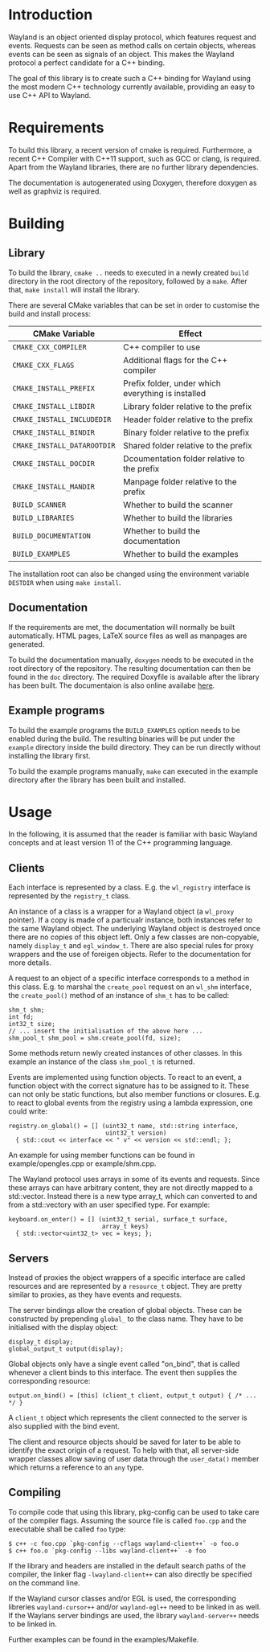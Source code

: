 # Introduction

Wayland is an object oriented display protocol, which features request
and events. Requests can be seen as method calls on certain objects,
whereas events can be seen as signals of an object. This makes the
Wayland protocol a perfect candidate for a C++ binding.

The goal of this library is to create such a C++ binding for Wayland
using the most modern C++ technology currently available, providing
an easy to use C++ API to Wayland.

# Requirements

To build this library, a recent version of cmake is required. Furthermore,
a recent C++ Compiler with C++11 support, such as GCC or clang, is required.
Apart from the Wayland libraries, there are no further library dependencies.

The documentation is autogenerated using Doxygen, therefore doxygen as
well as graphviz is required.

# Building

## Library

To build the library, `cmake ..` needs to executed in a newly created
`build` directory in the root directory of the repository, followed 
by a `make`. After that, `make install` will install the library.

There are several CMake variables that can be set in order to
customise the build and install process:

CMake Variable              | Effect
--------------------------- | ------
`CMAKE_CXX_COMPILER`        | C++ compiler to use
`CMAKE_CXX_FLAGS`           | Additional flags for the C++ compiler
`CMAKE_INSTALL_PREFIX`      | Prefix folder, under which everything is installed
`CMAKE_INSTALL_LIBDIR`      | Library folder relative to the prefix
`CMAKE_INSTALL_INCLUDEDIR`  | Header folder relative to the prefix
`CMAKE_INSTALL_BINDIR`      | Binary folder relative to the prefix
`CMAKE_INSTALL_DATAROOTDIR` | Shared folder relative to the prefix
`CMAKE_INSTALL_DOCDIR`      | Dcoumentation folder relative to the prefix
`CMAKE_INSTALL_MANDIR`      | Manpage folder relative to the prefix
`BUILD_SCANNER`             | Whether to build the scanner
`BUILD_LIBRARIES`           | Whether to build the libraries
`BUILD_DOCUMENTATION`       | Whether to build the documentation
`BUILD_EXAMPLES`            | Whether to build the examples

The installation root can also be changed using the environment variable
`DESTDIR` when using `make install`.

## Documentation

If the requirements are met, the documentation will normally be built
automatically. HTML pages, LaTeX source files as well as manpages are generated.

To build the documentation manually, `doxygen` needs to be executed
in the root directory of the repository. The resulting documentation
can then be found in the `doc` directory. The required Doxyfile is
available after the library has been built. The documentaion is also
online availabe [here](http://nilsbrause.de/waylandpp/).

## Example programs

To build the example programs the `BUILD_EXAMPLES` option needs to be enabled
during the build. The resulting binaries will be put under the `example`
directory inside the build directory. They can be run directly without
installing the library first.

To build the example programs manually, `make` can executed in
the example directory after the library has been built and installed.

# Usage

In the following, it is assumed that the reader is familiar with
basic Wayland concepts and at least version 11 of the C++
programming language.

## Clients

Each interface is represented by a class. E.g. the `wl_registry`
interface is represented by the `registry_t` class.

An instance of a class is a wrapper for a Wayland object (a `wl_proxy`
pointer). If a copy is made of a particualr instance, both instances
refer to the same Wayland object. The underlying Wayland object is
destroyed once there are no copies of this object left. Only a few
classes are non-copyable, namely `display_t` and `egl_window_t`.
There are also special rules for proxy wrappers and the use of
foreigen objects. Refer to the documentation for more details.

A request to an object of a specific interface corresponds to a method
in this class. E.g. to marshal the `create_pool` request on an
`wl_shm` interface, the `create_pool()` method of an instance of
`shm_t` has to be called:

    shm_t shm;
    int fd;
    int32_t size;
    // ... insert the initialisation of the above here ...
    shm_pool_t shm_pool = shm.create_pool(fd, size);

Some methods return newly created instances of other classes. In this
example an instance of the class `shm_pool_t` is returned.

Events are implemented using function objects. To react to an event, a
function object with the correct signature has to be assigned to
it. These can not only be static functions, but also member functions
or closures. E.g. to react to global events from the registry using a
lambda expression, one could write:

    registry.on_global() = [] (uint32_t name, std::string interface,
                               uint32_t version)
      { std::cout << interface << " v" << version << std::endl; };

An example for using member functions can be found in
example/opengles.cpp or example/shm.cpp.

The Wayland protocol uses arrays in some of its events and requests.
Since these arrays can have arbitrary content, they are not directly
mapped to a std::vector. Instead there is a new type array_t, which
can converted to and from a std::vectory with an user specified type.
For example:

    keyboard.on_enter() = [] (uint32_t serial, surface_t surface,
                              array_t keys)
      { std::vector<uint32_t> vec = keys; };

## Servers

Instead of proxies the object wrappers of a specific interface are
called resources and are represented by a `resource_t` object. They
are pretty similar to proxies, as they have events and requests.

The server bindings allow the creation of global objects. These can
be constructed by prepending `global_` to the class name. They have
to be initialised with the display object:

    display_t display;
    global_output_t output(display);

Global objects only have a single event called "on_bind", that is
called whenever a client binds to this interface. The event then
supplies the corresponding resource:

    output.on_bind() = [this] (client_t client, output_t output) { /* ... */ }

A `client_t` object which represents the client connected to the
server is also supplied with the bind event.

The client and resource objects should be saved for later to be able
to identify the exact origin of a request. To help with that, all
server-side wrapper classes allow saving of user data through the
`user_data()` member which returns a reference to an `any` type.

## Compiling

To compile code that using this library, pkg-config can be used to
take care of the compiler flags. Assuming the source file is called
`foo.cpp` and the executable shall be called `foo` type:

    $ c++ -c foo.cpp `pkg-config --cflags wayland-client++` -o foo.o
    $ c++ foo.o `pkg-config --libs wayland-client++` -o foo

If the library and headers are installed in the default search paths
of the compiler, the linker flag `-lwayland-client++` can also
directly be specified on the command line.

If the Wayland cursor classes and/or EGL is used, the corresponding
libreries `wayland-cursor++` and/or `wayland-egl++` need to be linked
in as well. If the Waylans server bindings are used, the library
`wayland-server++` needs to be linked in.

Further examples can be found in the examples/Makefile.
